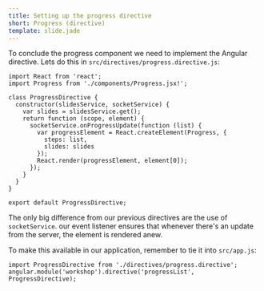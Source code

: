 ```yaml
---
title: Setting up the progress directive
short: Progress (directive)
template: slide.jade
---
```


To conclude the progress component we need to implement the Angular directive. Lets do this in ```src/directives/progress.directive.js```:

    import React from 'react';
    import Progress from './components/Progress.jsx!';

    class ProgressDirective {
      constructor(slidesService, socketService) {
        var slides = slidesService.get();
        return function (scope, element) {
          socketService.onProgressUpdate(function (list) {
            var progressElement = React.createElement(Progress, {
              steps: list,
              slides: slides
            });
            React.render(progressElement, element[0]);
          });
        }
      }
    }

    export default ProgressDirective;

The only big difference from our previous directives are the use of ```socketService```. our event listener ensures that whenever there's an update from the server, the element is rendered anew.

To make this available in our application, remember to tie it into ```src/app.js```:

    import ProgressDirective from './directives/progress.directive';
    angular.module('workshop').directive('progressList', ProgressDirective);
